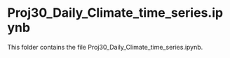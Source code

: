 # Proj30_Daily_Climate_time_series.ipynb
This folder contains the file Proj30_Daily_Climate_time_series.ipynb.
